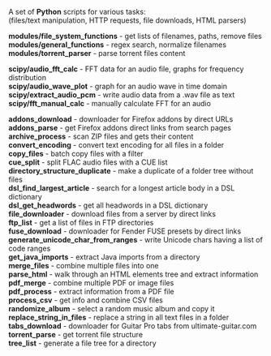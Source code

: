 A set of **Python** scripts for various tasks:<br>
(files/text manipulation, HTTP requests, file downloads, HTML parsers)

**modules/file_system_functions** - get lists of filenames, paths, remove files  
**modules/general_functions** - regex search, normalize filenames  
**modules/torrent_parser** - parse torrent files content

**scipy/audio_fft_calc** - FFT data for an audio file, graphs for frequency distribution  
**scipy/audio_wave_plot** - graph for an audio wave in time domain  
**scipy/extract_audio_pcm** - write audio data from a .wav file as text  
**scipy/fft_manual_calc** - manually calculate FFT for an audio  

**addons_download** - downloader for Firefox addons by direct URLs  
**addons_parse** - get Firefox addons direct links from search pages  
**archive_process** - scan ZIP files and gets their content  
**convert_encoding** - convert text encoding for all files in a folder  
**copy_files** - batch copy files with a filter  
**cue_split** - split FLAC audio files with a CUE list  
**directory_structure_duplicate** - make a duplicate of a folder tree without files  
**dsl_find_largest_article** - search for a longest article body in a DSL dictionary  
**dsl_get_headwords** - get all headwords in a DSL dictionary  
**file_downloader** - download files from a server by direct links  
**ftp_list** - get a list of files in FTP directories  
**fuse_download** - downloader for Fender FUSE presets by direct links  
**generate_unicode_char_from_ranges** - write Unicode chars having a list of code ranges  
**get_java_imports** - extract Java imports from a directory  
**merge_files** - combine multiple files into one  
**parse_html** - walk through an HTML elements tree and extract information  
**pdf_merge** - combine multiple PDF or image files  
**pdf_process** - extract information from a PDF file  
**process_csv** - get info and combine CSV files  
**randomize_album** - select a random music album and copy it  
**replace_string_in_files** - replace a string in all text files in a folder  
**tabs_download** - downloader for Guitar Pro tabs from ultimate-guitar.com  
**torrent_parse** - get torrent file structure  
**tree_list** - generate a file tree for a directory
